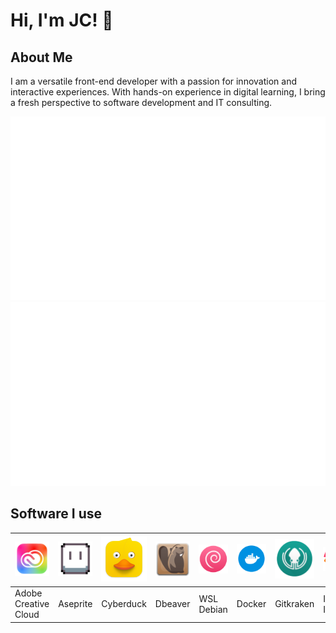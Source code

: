 # Hi, I'm JC! 👋

## About Me
I am a versatile front-end developer with a passion for innovation and interactive experiences. With hands-on experience in digital learning, I bring a fresh perspective to software development and IT consulting.

![](https://raw.githubusercontent.com/realjck/github-stats/master/generated/languages.svg#gh-dark-mode-only)
![](https://raw.githubusercontent.com/realjck/github-stats/master/generated/languages.svg#gh-light-mode-only)

## Software I use


|![Adobe Creative Cloud](icons/adobe.png)|![Aseprite](icons/aseprite.png)|![Cyberduck](icons/cyberduck.png)|![Dbeaver](icons/dbeaver.png)|![WSL Debian](icons/debian.png)|![Docker](icons/docker.png)|![gitkraken](icons/gitkraken.png)|![Intellij Idea](icons/intellij.png)|![Kali Linux](icons/kali.png)|![Meld](icons/meld.png)|![Notepad++](icons/notepad++.png)|![Obsidian](icons/obsidian.png)|![Pico-8](icons/pico8.png)|![Postman](icons/postman.png)|![Unity](icons/unity.png)|![VS Code](icons/vscode.png)|![Zed](icons/zed.png)|
|-|-|-|-|-|-|-|-|-|-|-|-|-|-|-|-|-|
|Adobe Creative Cloud|Aseprite|Cyberduck|Dbeaver|WSL Debian|Docker|Gitkraken|Intellij Idea|Kali Linux|Meld|Notepad++|Obsidian|Pico-8|Postman|Unity|VS Code|Zed|